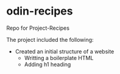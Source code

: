 # odin-recipes
Repo for Project-Recipes



The project included the following:
- Created an initial structure of a website
    - Writting a boilerplate HTML
    - Adding h1 heading

